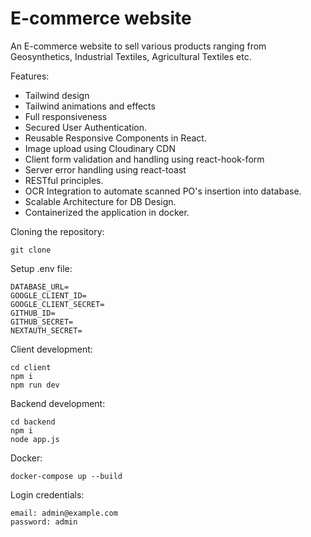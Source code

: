 # E-commerce website
An E-commerce website to sell various products ranging from Geosynthetics, Industrial Textiles, Agricultural Textiles etc.

Features:
 - Tailwind design
 - Tailwind animations and effects
 - Full responsiveness
 - Secured User Authentication.
 - Reusable Responsive Components in React.
 - Image upload using Cloudinary CDN
 - Client form validation and handling using react-hook-form
 - Server error handling using react-toast
 - RESTful principles. 
 - OCR Integration to automate scanned PO's insertion into database.
 - Scalable Architecture for DB Design.
 - Containerized the application in docker.

Cloning the repository:

    git clone 

Setup .env file: 
 
    DATABASE_URL=
    GOOGLE_CLIENT_ID=
    GOOGLE_CLIENT_SECRET=
    GITHUB_ID=
    GITHUB_SECRET=
    NEXTAUTH_SECRET=

Client development:

    cd client
    npm i
    npm run dev

Backend development:

    cd backend
    npm i
    node app.js

Docker:

    docker-compose up --build
    
Login credentials:

    email: admin@example.com
    password: admin
